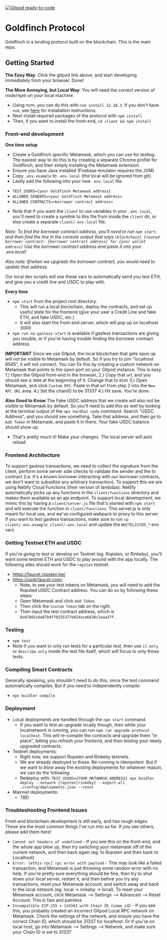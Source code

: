 [![Gitpod ready-to-code](https://img.shields.io/badge/Gitpod-ready--to--code-blue?logo=gitpod)](https://gitpod.io/#https://github.com/goldfinch-eng/goldfinch-protocol)

# Goldfinch Protocol
Goldfinch is a lending protocol built on the blockchain. This is the main repo.

## Getting Started
**The Easy Way**: Click the gitpod link above, and start developing immediately from your browser. Done!

**The More Annoying, but Local Way**:
You will need the correct version of node/npm on your local machine.
- Using nvm, you can do this with `nvm install 12.18.3`. If you don't have `nvm`, see [here](https://github.com/nvm-sh/nvm#installing-and-updating) for installation instructions.
- Next install required packages of the protocol with `npm install`
- Then, if you want to install the front-end, `cd client && npm install`

### Front-end development

**One time setup**
- Create a Goldfinch specific Metamask, which you can use for testing. The easiest way to do this is by creating a separate Chrome profile for Goldfinch, and then simply installing the Metamask extension.
- Ensure you have Java installed (Firebase emulator requires the JVM)
- Copy `.env.example` to `.env.local` (the local will be ignored from git).
- Lastly add the following into your new `.env.local` file.
 * `TEST_USERS={your Goldfinch Metamask address}`
 * `ALLOWED_SENDERS=<your Goldfinch Metamask address>`
 * `ALLOWED_CONTRACTS=<borrower contract address>`
- Note that if you want the `client` to use variables in your `.env.local`, you'll need to create a symlink to this file from inside the `client` dir, or else create a separate `client/.env.local` file.

*Note: To find the borrower contract address, you'll need to run `npm start`, and then find the line in the console output that says `[blockchain] Created borrower contract: {borrower contract address} for {your wallet address}` Use the borrower contract address and paste it into your .env.local!*

*Also note: If/when we upgrade the borrower contract, you would need to update that address*

 Our local dev scripts will use these vars to automatically send you test ETH, and give you a credit line and USDC to play with.

**Every time**
- `npm start` from the project root directory.
  - This will run a local blockchain, deploy the contracts, and set up useful state for the frontend (give your user a Credit Line and fake ETH, and fake USDC, etc.)
  - It will also start the front-end server, which will pop up on localhost 3000
- `npm run no-gasless-start` is available if gasless transactions are giving you trouble, or if you're having trouble finding the borrower contract address.

**IMPORTANT** Since we use Gitpod, the local blockchain that gets spun up will not be visible to Metamask by default. So if you try to join
"localhost 8545", it will not connect. You can fix this by creating a custom network on Metamask that points to the open port on your Gitpod instance.
This is easy.
  1.) Open the Gitpod front-end in the browser,
  2.) Copy that url, and you should see a `3000` at the beginning of it. Change that to `8545`
  3.) Open Metamask, and click `Custom RPC`. Paste in that url from step 2 into the `New RPC URL` area.
  4.) Set the chainID to be 31337
  4.) Hit save. You're done.

**Also Good to Know** The Fake USDC address that we create will also not be visible to Metamask by default. So you'll need to add this as well
by looking at the terminal output of the `npx hardhat node` command. Search "USDC Address", and you should see something. Take that address, and
then go to `Add Token` in Metamask, and paste it in there. Your fake USDC balance should show up.

- That's pretty much it! Make your changes. The local server will auto reload

### Frontend Architecture
To support gasless transactions, we need to collect the signature from the client, perform some server side checks to validate
the sender and the to contract (i.e. it's a known borrower interacting with our borrower contracts, we don't want to subsidize any arbitrary transaction).
To support this we are using Netlify Cloud Functions (their version of lambdas). Netlify automatically picks up any functions in the `client/functions` directory
and makes them available as an api endpoint. To support local development, we mimic this by having a `client/server.js` file that's started
with `npm start` and will execute the function in `client/functions`. This server.js is only meant for local use, and we've configured webpack to proxy to this server.
If you want to test gasless transactions, make sure to run `cp client/.env.example client/.env.local` and update the `WHITELISTED_*` env vars

### Getting Testnet ETH and USDC
If you're going to test or develop on Testnet (eg. Ropsten, or Rinkeby), you'll want some testnet ETH and USDC to play around with the app locally. The following sites should work for the `ropsten` testnet.

- https://faucet.ropsten.be/
- https://usdcfaucet.com/
  - Note, to see your test tokens on Metamask, you will need to add the Ropsted USDC Contract address. You can do so by following these steps:
  - Open Metamask and click `Add Token`
  - Then click the `Custom Token` tab on the right.
  - Then input the test contract address, which is `0x07865c6e87b9f70255377e024ace6630c1eaa37f`.

### Testing
- `npm test`
- Note if you want to only run tests for a particular test, then use `it.only` or `describe.only` inside the test file itself, which will focus to only those tests.

### Compiling Smart Contracts
Generally speaking, you shouldn't need to do this, since the test command automatically compiles. But if you need to independently compile:
- `npx buidler compile`

### Deployment
- Local deployments are handled through the `npm start` command.
  - If you want to test an upgrade locally though, then while your localnetwork is running, you can run `npm run upgrade-protocol localhost`. This will re-compile the contracts and upgrade them "in place", letting you refresh your frontend, and then testing your newly upgraded contracts.
- Testnet deployments:
    - Right now, we support Ropsten and Rinkeby testnets.
    - We are already deployed to these. Re-running is idempotent. But if we want to blow away the existing deployments for whatever reason, we can do the following:
    - Redeploy with: `TEST_USERS={YOUR_METAMASK_ADDRESS} npx buidler deploy --network {ropsten|rinkeby} --export-all ./config/deployments.json --reset`
- Mainnet deployments:
    - TBD

### Troubleshooting Frontend Issues
Front-end blockchain development is still early, and has rough edges. These are the most common things I've run into so far. If you see others, please add them here!

- `Cannot set headers of undefined` - If you see this on the front-end, and the whole app blew up, then try switching your metamask off of the current network, and then back again (eg. to Ropsten and then back to Localhost)
- `Error: [ethjs-rpc] rpc error with payload` - This may look like a failed transaction, and Metamask is just throwing some random error with no help. If you're pretty sure everything should be fine, then try to shut down your local server, restart it, and then before you try any transactions, reset your Metamask account, and switch away and back to the local network (eg. local -> rinkeby -> local).
  To reset your Metamask account, click Metamask --> Settings --> Advanced --> Reset Account. This is fast and painless
- `Incompatible EIP-155 v 134343 with Chain ID {some_id}` - If you see this, you probably created an incorrect Gitpod Local RPC network on Metamask. Check the settings of the network, and ensure you have the correct Chain ID, which should be 31337 for localhost. Or if you're on local host, go into Metamask --> Settings --> Network, and make sure your Chain ID is set to 31337

